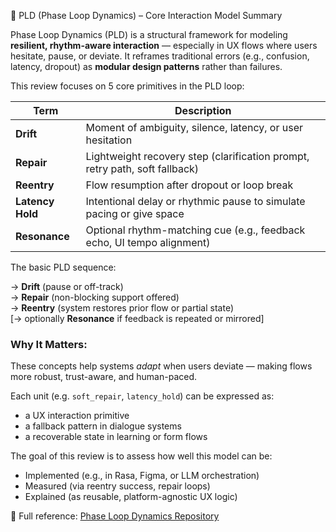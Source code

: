 📌 PLD (Phase Loop Dynamics) – Core Interaction Model Summary

Phase Loop Dynamics (PLD) is a structural framework for modeling **resilient, rhythm-aware interaction** — especially in UX flows where users hesitate, pause, or deviate. It reframes traditional errors (e.g., confusion, latency, dropout) as **modular design patterns** rather than failures.

This review focuses on 5 core primitives in the PLD loop:

| Term            | Description                                                                 |
|-----------------|-----------------------------------------------------------------------------|
| **Drift**       | Moment of ambiguity, silence, latency, or user hesitation                   |
| **Repair**      | Lightweight recovery step (clarification prompt, retry path, soft fallback) |
| **Reentry**     | Flow resumption after dropout or loop break                                 |
| **Latency Hold**| Intentional delay or rhythmic pause to simulate pacing or give space        |
| **Resonance**   | Optional rhythm-matching cue (e.g., feedback echo, UI tempo alignment)       |

The basic PLD sequence:

→ **Drift** (pause or off-track)  
→ **Repair** (non-blocking support offered)  
→ **Reentry** (system restores prior flow or partial state)  
[→ optionally **Resonance** if feedback is repeated or mirrored]

### Why It Matters:
These concepts help systems *adapt* when users deviate — making flows more robust, trust-aware, and human-paced.  

Each unit (e.g. `soft_repair`, `latency_hold`) can be expressed as:
- a UX interaction primitive
- a fallback pattern in dialogue systems
- a recoverable state in learning or form flows

The goal of this review is to assess how well this model can be:
- Implemented (e.g., in Rasa, Figma, or LLM orchestration)  
- Measured (via reentry success, repair loops)  
- Explained (as reusable, platform-agnostic UX logic)

🧠 Full reference: [Phase Loop Dynamics Repository](https://github.com/kiyoshisasano-DeepZenSpace)
